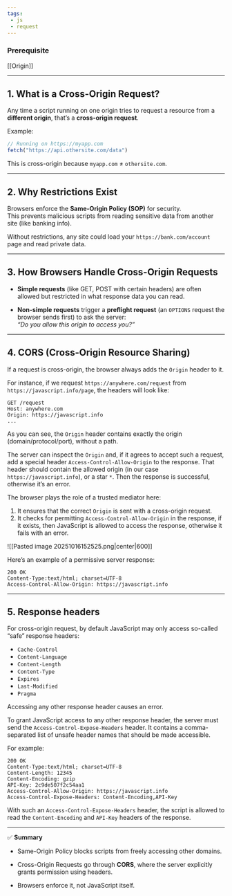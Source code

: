 ```yaml
---
tags: 
 - js
 - request
---
```


### Prerequisite

[[Origin]]

---

## 1. What is a Cross-Origin Request?

Any time a script running on one origin tries to request a resource from a **different origin**, that’s a **cross-origin request**.

Example:

```js
// Running on https://myapp.com
fetch("https://api.othersite.com/data")
```

This is cross-origin because `myapp.com` ≠ `othersite.com`.

---

## 2. Why Restrictions Exist

Browsers enforce the **Same-Origin Policy (SOP)** for security.  
This prevents malicious scripts from reading sensitive data from another site (like banking info).

Without restrictions, any site could load your `https://bank.com/account` page and read private data.

---

## 3. How Browsers Handle Cross-Origin Requests

- **Simple requests** (like GET, POST with certain headers) are often allowed but restricted in what response data you can read.
    
- **Non-simple requests** trigger a **preflight request** (an `OPTIONS` request the browser sends first) to ask the server:  
    _“Do you allow this origin to access you?”_
    

---

## 4. CORS (Cross-Origin Resource Sharing)

If a request is cross-origin, the browser always adds the `Origin` header to it.

For instance, if we request `https://anywhere.com/request` from `https://javascript.info/page`, the headers will look like:

```http
GET /request
Host: anywhere.com
Origin: https://javascript.info
...
```

As you can see, the `Origin` header contains exactly the origin (domain/protocol/port), without a path.

The server can inspect the `Origin` and, if it agrees to accept such a request, add a special header `Access-Control-Allow-Origin` to the response. That header should contain the allowed origin (in our case `https://javascript.info`), or a star `*`. Then the response is successful, otherwise it’s an error.

The browser plays the role of a trusted mediator here:

1. It ensures that the correct `Origin` is sent with a cross-origin request.
2. It checks for permitting `Access-Control-Allow-Origin` in the response, if it exists, then JavaScript is allowed to access the response, otherwise it fails with an error.

![[Pasted image 20251016152525.png|center|600]]

Here’s an example of a permissive server response:

```http
200 OK
Content-Type:text/html; charset=UTF-8
Access-Control-Allow-Origin: https://javascript.info
```

---

## 5. Response headers

For cross-origin request, by default JavaScript may only access so-called “safe” response headers:

- `Cache-Control`
- `Content-Language`
- `Content-Length`
- `Content-Type`
- `Expires`
- `Last-Modified`
- `Pragma`

Accessing any other response header causes an error.

To grant JavaScript access to any other response header, the server must send the `Access-Control-Expose-Headers` header. It contains a comma-separated list of unsafe header names that should be made accessible.

For example:

```http
200 OK
Content-Type:text/html; charset=UTF-8
Content-Length: 12345
Content-Encoding: gzip
API-Key: 2c9de507f2c54aa1
Access-Control-Allow-Origin: https://javascript.info
Access-Control-Expose-Headers: Content-Encoding,API-Key
```

With such an `Access-Control-Expose-Headers` header, the script is allowed to read the `Content-Encoding` and `API-Key` headers of the response.

---

✅ **Summary**

- Same-Origin Policy blocks scripts from freely accessing other domains.
    
- Cross-Origin Requests go through **CORS**, where the server explicitly grants permission using headers.
    
- Browsers enforce it, not JavaScript itself.
    